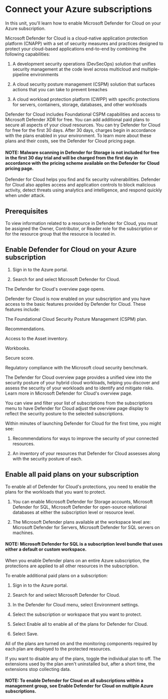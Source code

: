 # Connect your Azure subscriptions

In this unit, you'll learn how to enable Microsoft Defender for Cloud on your Azure subscription.

Microsoft Defender for Cloud is a cloud-native application protection platform (CNAPP) with a set of security measures and practices designed to protect your cloud-based applications end-to-end by combining the following capabilities:

1) A development security operations (DevSecOps) solution that unifies security management at the code level across multicloud and multiple-pipeline environments

2) A cloud security posture management (CSPM) solution that surfaces actions that you can take to prevent breaches

3) A cloud workload protection platform (CWPP) with specific protections for servers, containers, storage, databases, and other workloads

Defender for Cloud includes Foundational CSPM capabilities and access to Microsoft Defender XDR for free. You can add additional paid plans to secure all aspects of your cloud resources. You can try Defender for Cloud for free for the first 30 days. After 30 days, charges begin in accordance with the plans enabled in your environment. To learn more about these plans and their costs, see the Defender for Cloud pricing page.

#### NOTE: Malware scanning in Defender for Storage is not included for free in the first 30 day trial and will be charged from the first day in accordance with the pricing scheme available on the Defender for Cloud pricing page.

Defender for Cloud helps you find and fix security vulnerabilities. Defender for Cloud also applies access and application controls to block malicious activity, detect threats using analytics and intelligence, and respond quickly when under attack.

## Prerequisites

To view information related to a resource in Defender for Cloud, you must be assigned the Owner, Contributor, or Reader role for the subscription or for the resource group that the resource is located in.

## Enable Defender for Cloud on your Azure subscription

1) Sign in to the Azure portal.

2) Search for and select Microsoft Defender for Cloud.

The Defender for Cloud's overview page opens.

Defender for Cloud is now enabled on your subscription and you have access to the basic features provided by Defender for Cloud. These features include:

The Foundational Cloud Security Posture Management (CSPM) plan.

Recommendations.

Access to the Asset inventory.

Workbooks.

Secure score.

Regulatory compliance with the Microsoft cloud security benchmark.

The Defender for Cloud overview page provides a unified view into the security posture of your hybrid cloud workloads, helping you discover and assess the security of your workloads and to identify and mitigate risks. Learn more in Microsoft Defender for Cloud's overview page.

You can view and filter your list of subscriptions from the subscriptions menu to have Defender for Cloud adjust the overview page display to reflect the security posture to the selected subscriptions.

Within minutes of launching Defender for Cloud for the first time, you might see:

1) Recommendations for ways to improve the security of your connected resources.

2) An inventory of your resources that Defender for Cloud assesses along with the security posture of each.

## Enable all paid plans on your subscription

To enable all of Defender for Cloud's protections, you need to enable the plans for the workloads that you want to protect.

1) You can enable Microsoft Defender for Storage accounts, Microsoft Defender for SQL, Microsoft Defender for open-source relational databases at either the subscription level or resource level.

2) The Microsoft Defender plans available at the workspace level are: Microsoft Defender for Servers, Microsoft Defender for SQL servers on machines.

#### NOTE: Microsoft Defender for SQL is a subscription level bundle that uses either a default or custom workspace.

When you enable Defender plans on an entire Azure subscription, the protections are applied to all other resources in the subscription.

To enable additional paid plans on a subscription:

1) Sign in to the Azure portal.

2) Search for and select Microsoft Defender for Cloud.

3) In the Defender for Cloud menu, select Environment settings.

4) Select the subscription or workspace that you want to protect.

5) Select Enable all to enable all of the plans for Defender for Cloud.

6) Select Save.

All of the plans are turned on and the monitoring components required by each plan are deployed to the protected resources.

If you want to disable any of the plans, toggle the individual plan to off. The extensions used by the plan aren't uninstalled but, after a short time, the extensions stop collecting data.

#### NOTE: To enable Defender for Cloud on all subscriptions within a management group, see Enable Defender for Cloud on multiple Azure subscriptions.

